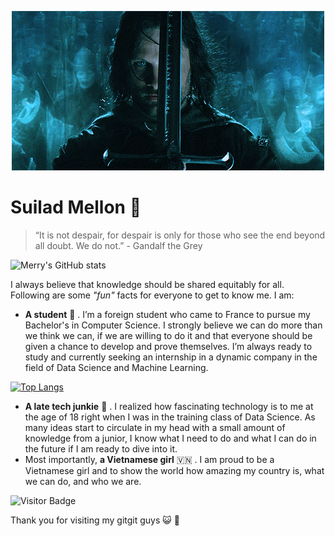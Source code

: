 <p align="center"><img src="aragorn.GIF"></p>

# Suilad Mellon :leaves:
> “It is not despair, for despair is only for those who see the end beyond all doubt. We do not.” - Gandalf the Grey

![Merry's GitHub stats](https://github-readme-stats.vercel.app/api?username=Meriadoc-gitgit&show_icons=true&theme=transparent)

I always believe that knowledge should be shared equitably for all. <br>
Following are some *"fun"* facts for everyone to get to know me. I am: <br>
- **A student** :child: . I’m a foreign student who came to France to pursue my Bachelor's in Computer Science. I strongly believe we can do more than we think we can, if we are willing to do it and that everyone should be given a chance to develop and prove themselves. I’m always ready to study and currently seeking an internship in a dynamic company in the field of Data Science and Machine Learning. 

[![Top Langs](https://github-readme-stats.vercel.app/api/top-langs/?username=Meriadoc-gitgit&langs_count=8&layout=compact)](https://github.com/anuraghazra/github-readme-stats)

- **A late tech junkie** :mechanical_arm: . I realized how fascinating technology is to me at the age of 18 right when I was in the training class of Data Science. As many ideas start to circulate in my head with a small amount of knowledge from a junior, I know what I need to do and what I can do in the future if I am ready to dive into it. 
- Most importantly, **a Vietnamese girl** :vietnam: . I am proud to be a Vietnamese girl and to show the world how amazing my country is, what we can do, and who we are.

![Visitor Badge](https://api.visitorbadge.io/api/visitors?path=https%3A%2F%2Fgithub.com%2FMeriadoc-gitgit%2FMeriadoc-gitgit&countColor=#0000FF&style=default)

Thank you for visiting my gitgit guys :smiley_cat: :wave: <br>
